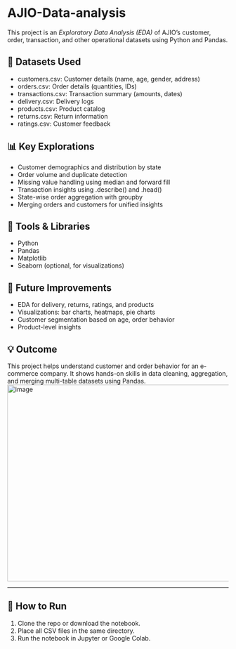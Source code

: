 # AJIO-Data-analysis
This project is an *Exploratory Data Analysis (EDA)* of AJIO’s customer, order, transaction, and other operational datasets using Python and Pandas.

## 📁 Datasets Used
- customers.csv: Customer details (name, age, gender, address)
- orders.csv: Order details (quantities, IDs)
- transactions.csv: Transaction summary (amounts, dates)
- delivery.csv: Delivery logs
- products.csv: Product catalog
- returns.csv: Return information
- ratings.csv: Customer feedback

## 📊 Key Explorations
- Customer demographics and distribution by state
- Order volume and duplicate detection
- Missing value handling using median and forward fill
- Transaction insights using .describe() and .head()
- State-wise order aggregation with groupby
- Merging orders and customers for unified insights

## 🧰 Tools & Libraries
- Python
- Pandas
- Matplotlib
- Seaborn (optional, for visualizations)

## 📌 Future Improvements
- EDA for delivery, returns, ratings, and products
- Visualizations: bar charts, heatmaps, pie charts
- Customer segmentation based on age, order behavior
- Product-level insights

## 💡 Outcome
This project helps understand customer and order behavior for an e-commerce company. It shows hands-on skills in data cleaning, aggregation, and merging multi-table datasets using Pandas.
<img width="1014" height="448" alt="image" src="https://github.com/user-attachments/assets/923925ee-09b7-4301-aa90-0cbacf04e989" />


---

## 📎 How to Run
1. Clone the repo or download the notebook.
2. Place all CSV files in the same directory.
3. Run the notebook in Jupyter or Google Colab.
